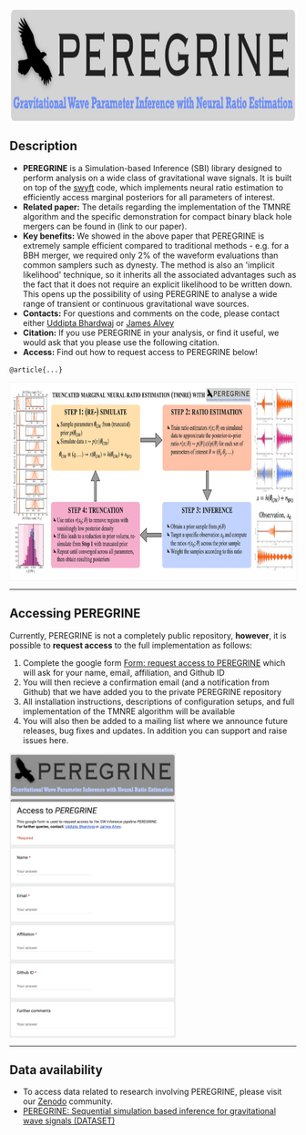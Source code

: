 <img align="center" height="200" src="./images/peregrine_logo.png">

## Description

- **PEREGRINE** is a Simulation-based Inference (SBI) library designed to perform analysis on a wide class of gravitational wave signals. It is built on top of the [swyft](https://swyft.readthedocs.io/en/lightning/) code, which implements neural ratio estimation to efficiently access marginal posteriors for all parameters of interest.
- **Related paper:** The details regarding the implementation of the TMNRE algorithm and the specific demonstration for compact binary black hole mergers can be found in (link to our paper).
- **Key benefits:** We showed in the above paper that PEREGRINE is extremely sample efficient compared to traditional methods - e.g. for a BBH merger, we required only 2% of the waveform evaluations than common samplers such as dynesty. The method is also an 'implicit likelihood' technique, so it inherits all the associated advantages such as the fact that it does not require an explicit likelihood to be written down. This opens up the possibility of using PEREGRINE to analyse a wide range of transient or continuous gravitational wave sources.
- **Contacts:** For questions and comments on the code, please contact either [Uddipta Bhardwaj](mailto:u.bhardwaj@uva.nl) or [James Alvey](mailto:j.b.g.alvey@uva.nl)
- **Citation:** If you use PEREGRINE in your analysis, or find it useful, we would ask that you please use the following citation.
- **Access:** Find out how to request access to PEREGRINE below!
```
@article{...}
```

<img align="center" height="350" src="./images/peregrine_schematic.png"> 

----
## Accessing PEREGRINE

Currently, PEREGRINE is not a completely public repository, **however**, it is possible to **request access** to the full implementation as follows:
1. Complete the google form [Form: request access to PEREGRINE](https://forms.gle/PrQMebkKnAYqR4PS8) which will ask for your name, email, affiliation, and Github ID
2. You will then recieve a confirmation email (and a notification from Github) that we have added you to the private PEREGRINE repository
3. All installation instructions, descriptions of configuration setups, and full implementation of the TMNRE algorithm will be available 
4. You will also then be added to a mailing list where we announce future releases, bug fixes and updates. In addition you can support and raise issues here.

[<img align="center" height="500" src="./images/peregrine_google_form.png">](https://forms.gle/PrQMebkKnAYqR4PS8)

----
## Data availability

- To access data related to research involving PEREGRINE, please visit our [Zenodo](https://zenodo.org/communities/peregine/?page=1&size=20) community.
- [PEREGRINE: Sequential simulation based inference for gravitational wave signals (DATASET)](https://zenodo.org/deposit/7788596)
